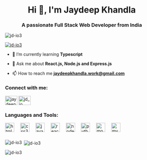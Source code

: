 <h1 align="center">Hi 👋, I'm Jaydeep Khandla</h1>
<h3 align="center">A passionate Full Stack Web Developer from India</h3>

<p align="left"> <img src="https://komarev.com/ghpvc/?username=jd-io3&label=Profile%20views&color=0e75b6&style=flat" alt="jd-io3" /> </p>

<p align="left"> <a href="https://github.com/ryo-ma/github-profile-trophy"><img src="https://github-profile-trophy.vercel.app/?username=jd-io3" alt="jd-io3" /></a> </p>

- 🌱 I’m currently learning **Typescript**

- 💬 Ask me about **React.js, Node.js and Express.js**

- 📫 How to reach me **jaydeepkhandla.work@gmail.com**

###

<h3 align="left">Connect with me:</h3>
<p align="left">
<a href="https://linkedin.com/in/jaydeep-khandla" target="blank"><img align="center" src="https://raw.githubusercontent.com/rahuldkjain/github-profile-readme-generator/master/src/images/icons/Social/linked-in-alt.svg" alt="jaydeep-khandla" height="30" width="40" /></a>
<a href="https://www.leetcode.com/jd_io" target="blank"><img align="center" src="https://raw.githubusercontent.com/rahuldkjain/github-profile-readme-generator/master/src/images/icons/Social/leet-code.svg" alt="jd_io" height="30" width="40" /></a>
</p>

###

<h3 align="left">Languages and Tools:</h3>
<div align="left">
  <img src="https://cdn.jsdelivr.net/gh/devicons/devicon/icons/html5/html5-original.svg" height="30" alt="html5 logo"  />
  <img width="12" />
  <img src="https://cdn.jsdelivr.net/gh/devicons/devicon/icons/css3/css3-original.svg" height="30" alt="css3 logo"  />
  <img width="12" />
  <img src="https://cdn.jsdelivr.net/gh/devicons/devicon/icons/javascript/javascript-original.svg" height="30" alt="javascript logo"  />
  <img width="12" />
  <img src="https://cdn.jsdelivr.net/gh/devicons/devicon/icons/react/react-original.svg" height="30" alt="react logo"  />
  <img width="12" />
  <img src="https://cdn.simpleicons.org/nodedotjs/339933" height="30" alt="nodejs logo"  />
  <img width="12" />
  <img src="https://cdn.jsdelivr.net/gh/devicons/devicon/icons/python/python-original.svg" height="30" alt="python logo"  />
  <img width="12" />
  <img src="https://skillicons.dev/icons?i=mongodb" height="30" alt="mongodb logo"  />
  <img width="12" />
  <img src="https://skillicons.dev/icons?i=mysql" height="30" alt="mysql logo"  />
</div>

###

<p><img align="left" src="https://github-readme-stats.vercel.app/api/top-langs?username=jd-io3&show_icons=true&locale=en&layout=compact" alt="jd-io3" /></p>

<p>&nbsp;<img align="center" src="https://github-readme-stats.vercel.app/api?username=jd-io3&show_icons=true&locale=en" alt="jd-io3" /></p>

<p><img align="center" src="https://github-readme-streak-stats.herokuapp.com/?user=jd-io3&" alt="jd-io3" /></p>
